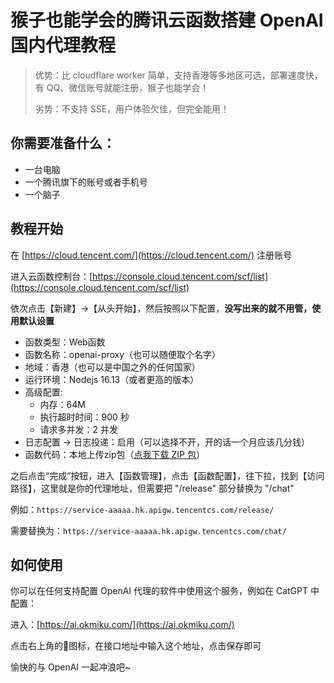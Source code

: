 # 猴子也能学会的腾讯云函数搭建 OpenAI 国内代理教程

> 优势：比 cloudflare worker 简单，支持香港等多地区可选，部署速度快，有 QQ、微信账号就能注册，猴子也能学会！
> 
> 劣势：不支持 SSE，用户体验欠佳，但完全能用！

## 你需要准备什么：

- 一台电脑
- 一个腾讯旗下的账号或者手机号
- 一个脑子

## 教程开始

在 [https://cloud.tencent.com/](https://cloud.tencent.com/) 注册账号

进入云函数控制台：[https://console.cloud.tencent.com/scf/list](https://console.cloud.tencent.com/scf/list)

依次点击【新建】->【从头开始】，然后按照以下配置，**没写出来的就不用管，使用默认设置**

- 函数类型：Web函数
- 函数名称：openai-proxy（也可以随便取个名字）
- 地域：香港（也可以是中国之外的任何国家）
- 运行环境：Nodejs 16.13（或者更高的版本）
- 高级配置:
    - 内存：64M
    - 执行超时时间：900 秒
    - 请求多并发：2 并发
- 日志配置 -> 日志投递：启用（可以选择不开，开的话一个月应该几分钱）
- 函数代码：本地上传zip包（[点我下载 ZIP 包](https://github.com/Ice-Hazymoon/openai-scf-proxy/raw/master/openai-proxy.zip)）

之后点击“完成”按钮，进入【函数管理】，点击【函数配置】，往下拉，找到【访问路径】，这里就是你的代理地址，但需要把 "/release" 部分替换为 "/chat"

例如：`https://service-aaaaa.hk.apigw.tencentcs.com/release/`

需要替换为：`https://service-aaaaa.hk.apigw.tencentcs.com/chat/`

## 如何使用

你可以在任何支持配置 OpenAI 代理的软件中使用这个服务，例如在 CatGPT 中配置：

进入：[https://ai.okmiku.com/](https://ai.okmiku.com/)

点击右上角的🔑图标，在接口地址中输入这个地址，点击保存即可

愉快的与 OpenAI 一起冲浪吧~
